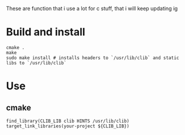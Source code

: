 These are function that i use a lot for c stuff, that i will keep updating ig


# Build and install
```
cmake .
make
sudo make install # installs headers to `/usr/lib/clib` and static libs to `/usr/lib/clib`
```
# Use 
## cmake
```
find_library(CLIB_LIB clib HINTS /usr/lib/clib)
target_link_libraries(your-project ${CLIB_LIB})
```




